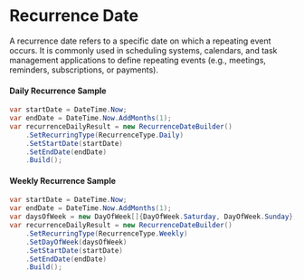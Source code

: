 # Recurrence Date
A recurrence date refers to a specific date on which a repeating event occurs. It is commonly used in scheduling systems, calendars, and task management applications to define repeating events (e.g., meetings, reminders, subscriptions, or payments).

#### Daily Recurrence Sample
```csharp
var startDate = DateTime.Now;
var endDate = DateTime.Now.AddMonths(1);
var recurrenceDailyResult = new RecurrenceDateBuilder()
    .SetRecurringType(RecurrenceType.Daily)
    .SetStartDate(startDate)
    .SetEndDate(endDate)
    .Build();
```

#### Weekly Recurrence Sample
```csharp
var startDate = DateTime.Now;
var endDate = DateTime.Now.AddMonths(1);
var daysOfWeek = new DayOfWeek[]{DayOfWeek.Saturday, DayOfWeek.Sunday};
var recurrenceDailyResult = new RecurrenceDateBuilder()
    .SetRecurringType(RecurrenceType.Weekly)
    .SetDayOfWeek(daysOfWeek)
    .SetStartDate(startDate)
    .SetEndDate(endDate)
    .Build();
```

